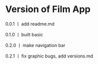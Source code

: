 # Version of Film App

0.0.1 ㅣ add readme.md

0.1.0 ㅣ built basic

0.2.0 ㅣ make navigation bar

0.2.1 ㅣ fix graphic bugs, add versions.md